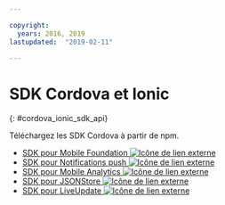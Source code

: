 ```yaml
---

copyright:
  years: 2016, 2019
lastupdated:  "2019-02-11"

---
```


#	SDK Cordova et Ionic
{: #cordova_ionic_sdk_api}

Téléchargez les SDK Cordova à partir de npm.

* [SDK pour Mobile Foundation ![Icône de lien externe](../../icons/launch-glyph.svg "Icône de lien externe")](https://www.npmjs.com/package/cordova-plugin-mfp)
* [SDK pour Notifications push ![Icône de lien externe](../../icons/launch-glyph.svg "Icône de lien externe")](https://www.npmjs.com/package/cordova-plugin-mfp-push)
* [SDK pour Mobile Analytics ![Icône de lien externe](../../icons/launch-glyph.svg "Icône de lien externe")](https://www.npmjs.com/package/cordova-plugin-mfp-analytics)
* [SDK pour JSONStore ![Icône de lien externe](../../icons/launch-glyph.svg "Icône de lien externe")](https://www.npmjs.com/package/cordova-plugin-mfp-jsonstore)
* [SDK pour LiveUpdate ![Icône de lien externe](../../icons/launch-glyph.svg "Icône de lien externe")](https://www.npmjs.com/package/cordova-plugin-mfp-liveupdate)

